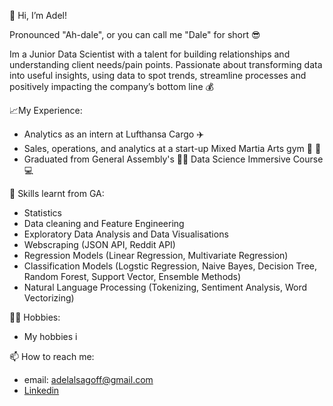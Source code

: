 👋 Hi, I’m Adel! 

Pronounced "Ah-dale", or you can call me "Dale" for short 😎

Im a Junior Data Scientist with a talent for building relationships and understanding client needs/pain points. Passionate about transforming data into useful insights, using data to spot trends, streamline processes and positively impacting the company’s bottom line :moneybag:

:chart_with_upwards_trend:My Experience:

- Analytics as an intern at Lufthansa Cargo ✈️
- Sales, operations, and analytics at a start-up Mixed Martia Arts gym 🥊 🥋
- Graduated from General Assembly's 👨‍💻 Data Science Immersive Course 💻

🌱 Skills learnt from GA:
- Statistics
- Data cleaning and Feature Engineering
- Exploratory Data Analysis and Data Visualisations
- Webscraping (JSON API, Reddit API)
- Regression Models (Linear Regression, Multivariate Regression)
- Classification Models (Logstic Regression, Naive Bayes, Decision Tree, Random Forest, Support Vector, Ensemble Methods)
- Natural Language Processing (Tokenizing, Sentiment Analysis, Word Vectorizing)

:man_cartwheeling: Hobbies:
- My hobbies i
 
📫 How to reach me:
- email: adelalsagoff@gmail.com
- [Linkedin](https://www.linkedin.com/in/adelalsagoff/)

<!---
adelalsagoff/adelalsagoff is a ✨ special ✨ repository because its `README.md` (this file) appears on your GitHub profile.
You can click the Preview link to take a look at your changes.
--->
